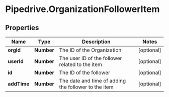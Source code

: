 # Pipedrive.OrganizationFollowerItem

## Properties

Name | Type | Description | Notes
------------ | ------------- | ------------- | -------------
**orgId** | **Number** | The ID of the Organization | [optional] 
**userId** | **Number** | The user ID of the follower related to the item | [optional] 
**id** | **Number** | The ID of the follower | [optional] 
**addTime** | **Number** | The date and time of adding the follower to the item | [optional] 



